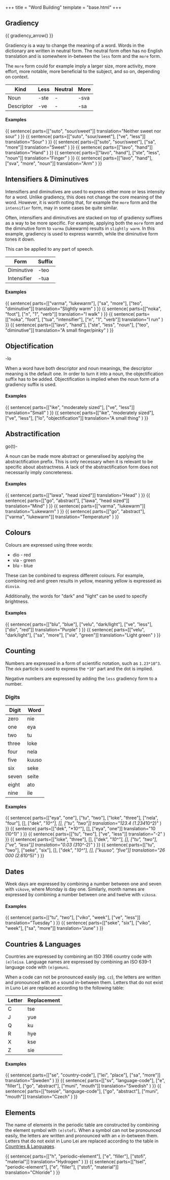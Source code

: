 +++
title = "Word Building"
template = "base.html"
+++
## Gradiency

{{ gradiency_arrow() }}

Gradiency is a way to change the meaning of a word.
Words in the dictionary are written in neutral form.
The neutral form often has no English translation
and is somewhere in-between the `less` form and the `more` form.

The `more` form could for example imply a larger
size, more activity, more effort, more notable, more
beneficial to the subject, and so on, depending on
context.

| Kind       | Less | Neutral | More |
| ---------- | ---- | ------- | ---- |
| Noun       | -ste | -       | -sva |
| Descriptor | -ve  | -       | -sa  |

#### Examples
{{ sentence(
    parts=[["suto", "sour/sweet"]]
    translation="Neither sweet nor sour"
) }}
{{ sentence(
    parts=[["suto", "sour/sweet"], ["ve", "less"]]
    translation="Sour"
) }}
{{ sentence(
    parts=[["suto", "sour/sweet"], ["sa", "more"]]
    translation="Sweet"
) }}
{{ sentence(
    parts=[["lavo", "hand"]]
    translation="Hand"
) }}
{{ sentence(
    parts=[["lavo", "hand"], ["ste", "less", "noun"]]
    translation="Finger"
) }}
{{ sentence(
    parts=[["lavo", "hand"], ["sva", "more", "noun"]]
    translation="Arm"
) }}

## Intensifiers & Diminutives

Intensifiers and diminutives are used to express
either more or less intensity for a word. 
Unlike gradiency, this does not change the core
meaning of the word. However, it is worth noting
that, for example the `more` form and the `intensifier` form, may in some cases be quite similar.

Often, intensifiers and diminutives are stacked
on top of gradiency suffixes as a way to be more
specific. For example, applying both the `more`
form and the diminutive form to `varma` (lukewarm)
results in `slightly warm`. In this example,
gradiency is used to express warmth, while the
diminutive form tones it down.

This can be applied to any part of speech.

| Form        | Suffix |
| ----------- | ------ |
| Diminutive  | -teo   |
| Intensifier | -tua   |

#### Examples
{{ sentence(
    parts=[["varma", "lukewarm"], ["sa", "more"], ["teo", "diminutive"]]
    translation="Slightly warm"
) }}
{{ sentence(
    parts=[["noka", "foot"], ["n", "1", "verb"]]
    translation="I walk"
) }}
{{ sentence(
    parts=[["noka", "foot"], ["tua", "intensifier"], ["n", "1", "verb"]]
    translation="I run"
) }}
{{ sentence(
    parts=[["lavo", "hand"], ["ste", "less", "noun"], ["teo", "diminutive"]]
    translation="A small finger/pinky"
) }}

## Objectification

<span class="suffix">-lo</span>

When a word have both descriptor and noun
meanings, the descriptor meaning is the default
one. In order to turn it into a noun, the
objectification suffix has to be added.
Objectification is implied when
the noun form of a gradiency suffix is
used.

#### Examples
{{ sentence(
    parts=[["ike", "moderately sized"], ["ve", "less"]]
    translation="Small"
) }}
{{ sentence(
    parts=[["ike", "moderately sized"], ["ve", "less"], ["lo", "objectification"]]
    translation="A small thing"
) }}

## Abstractification

<span class="prefix">go(t)-</span>

A noun can be made more abstract or generalised by
applying the abstractification prefix. This is
only necessary when it is relevant to be specific
about abstractness. A lack of the abstractification
form does not necessarily imply concreteness.

#### Examples
{{ sentence(
    parts=[["lawa", "head sized"]]
    translation="Head"
) }}
{{ sentence(
    parts=[["go", "abstract"], ["lawa", "head sized"]]
    translation="Mind"
) }}
{{ sentence(
    parts=[["varma", "lukewarm"]]
    translation="Lukewarm"
) }}
{{ sentence(
    parts=[["go", "abstract"], ["varma", "lukewarm"]]
    translation="Temperature"
) }}

## Colours

Colours are expressed using three words:

* dio - red
* via - green
* blu - blue

These can be combined to express different
colours. For example, combining red and
green results in yellow, meaning yellow is
expressed as `diovia`.

Additionally, the words for "dark" and "light"
can be used to specify brightness.

#### Examples
{{ sentence(
    parts=[["blu", "blue"], ["velu", "dark/light"], ["ve", "less"], ["dio", "red"]]
    translation="Purple"
) }}
{{ sentence(
    parts=[["velu", "dark/light"], ["sa", "more"], ["via", "green"]]
    translation="Light green"
) }}

## Counting

Numbers are expressed in a form of scientific
notation, such as `1.23*10^3`. The `dek` particle
is used to express the `*10^` part and the dot is
implied.

Negative numbers are expressed by adding the `less`
gradiency form to a number.

### Digits

| Digit | Word  |
| ----- | ----- |
| zero  | nie   |
| one   | eya   |
| two   | tu    |
| three | loke  |
| four  | nela  |
| five  | kuuso |
| six   | seke  |
| seven | seite |
| eight | ato   |
| nine  | ile   |

#### Examples
{{ sentence(
    parts=[["eya", "one"], ["tu", "two"], ["loke", "three"], ["nela", "four"], [], ["dek", "*10^"], [], ["tu", "two"]]
    translation="123.4 (1.234*10^2)"
) }}
{{ sentence(
    parts=[["dek", "*10^"], [], ["eya", "one"]]
    translation="10 (10^1)"
) }}
{{ sentence(
    parts=[["tu", "two"], ["ve", "less"]]
    translation="-2"
) }}
{{ sentence(
    parts=[["loke", "three"], [], ["dek", "*10^"], [], ["tu", "two"], ["ve", "less"]]
    translation="0.03 (3*10^-2)"
) }}
{{ sentence(
    parts=[["tu", "two"], ["seke", "six"], [], ["dek", "*10^"], [], ["kuuso", "five"]]
    translation="26 000 (2.6*10^5)"
) }}

## Dates

Week days are expressed by combining a number between one
and seven with `vikove`, where Monday is day one.
Similarly, month names are expressed by combining a number
between one and twelve with `vikosa`.

#### Examples
{{ sentence(
    parts=[["tu", "two"], ["viko", "week"], ["ve", "less"]]
    translation="Tuesday"
) }}
{{ sentence(
    parts=[["seke", "six"], ["viko", "week"], ["sa", "more"]]
    translation="June"
) }}

## Countries & Languages

Countries are expressed by combining an ISO 3166 country
code with `(e)leisa`. Language names are expressed
by combining an ISO 639-1 language code with `(e)gomuni`.

When a code can not be pronounced easily (eg. `cz`),
the letters are written and pronounced with an `e` sound
in-between them. Letters that do not exist in Luno Lei
are replaced according to the following table:

| Letter | Replacement |
| ------ | ----------- |
| C      | tse         |
| J      | yue         |
| Q      | ku          |
| R      | hye         |
| X      | kse         |
| Z      | sie         |

#### Examples
{{ sentence(
    parts=[["se", "country-code"], ["lei", "place"], ["sa", "more"]]
    translation="Sweden"
) }}
{{ sentence(
    parts=[["sv", "language-code"], ["e", "filler"], ["go", "abstract"], ["muni", "mouth"]]
    translation="Swedish"
) }}
{{ sentence(
    parts=[["tsesie", "language-code"], ["go", "abstract"], ["muni", "mouth"]]
    translation="Czech"
) }}

## Elements

The name of elements in the periodic table are constructed
by combining the element symbol with `(e)stofi`. When
a symbol can not be pronounced easily, the letters are
written and pronounced with an `e` in-between them. Letters
that do not exist in Luno Lei are replaced according to
the table in [Countries & Languages](#countries-languages).

{{ sentence(
    parts=[["h", "periodic-element"], ["e", "filler"], ["stofi", "material"]]
    translation="Hydrogen"
) }}
{{ sentence(
    parts=[["tsel", "periodic-element"], ["e", "filler"], ["stofi", "material"]]
    translation="Chloride"
) }}
